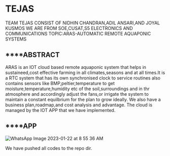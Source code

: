 # TEJAS
TEAM TEJAS CONSIST OF NIDHIN CHANDRAN,ADIL ANSARI,AND JOYAL KUSMOS
WE ARE FROM SOE,CUSAT,S5 ELECTRONICS AND COMMUNICATIONS
TOPIC:ARAS-AUTOMATIC REMOTE AQUAPONIC SYSTEMS

## ****ABSTRACT 

ARAS is an IOT cloud based remote aquaponic system that helps in sustaineed,cost effective farming in all climates,seasons and at all times.It is a RTC system that has its own synchronised clock to service routines also contains sensors like BMP,peltier,temperature to get moisture,temperature,humidity etc of the soil,surroundings and in thr atmosphere and accordingly adjust the fans,or irrigate the system to maintain a constant equilbrium for the plan to grow ideally.
We also have a business plan,roadmap,and cost analysis and advantage.
The cloud is managed by the IOT APP that we have implemented.

## ****APP
![WhatsApp Image 2023-01-22 at 8 55 36 AM](https://user-images.githubusercontent.com/111580618/213904696-223ee2b8-edc0-4181-b53a-bc5a7678ebb9.jpg)

We have pushed all codes to the repo dir.

